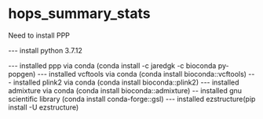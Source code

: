 # hops_summary_stats

Need to install PPP

--- install python 3.7.12

--- installed ppp via conda (conda install -c jaredgk -c bioconda py-popgen)
--- installed vcftools via conda (conda install bioconda::vcftools)
--- installed plink2 via conda (conda install bioconda::plink2)
--- installed admixture via conda (conda install bioconda::admixture)
-- installed gnu scientific library (conda install conda-forge::gsl)
--- installed ezstructure(pip install -U ezstructure)
